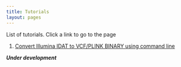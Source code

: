 ```yaml
---
title: Tutorials
layout: pages
---
```


List of tutorials. Click a link to go to the page

1. [Convert Illumina IDAT to VCF/PLINK BINARY using command line](/posts/2022-11-12-convert-idat-to-vcf.html)


***Under development***


